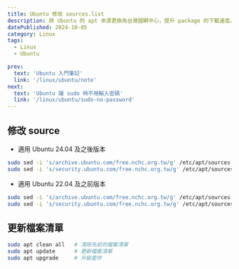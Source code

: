 ```yaml
---
title: Ubuntu 修改 sources.list
description: 將 Ubuntu 的 apt 來源更換為台灣國網中心，提升 package 的下載速度。
datePublished: 2024-10-05
category: Linux
tags:
  - Linux
  - Ubuntu

prev:
  text: 'Ubuntu 入門筆記'
  link: '/linux/ubuntu/note'
next:
  text: 'Ubuntu 讓 sudo 時不用輸入密碼'
  link: '/linux/ubuntu/sudo-no-password'
---
```


## 修改 source

- 適用 Ubuntu 24.04 及之後版本

```bash
sudo sed -i 's/archive.ubuntu.com/free.nchc.org.tw/g' /etc/apt/sources.list.d/ubuntu.sources
sudo sed -i 's/security.ubuntu.com/free.nchc.org.tw/g' /etc/apt/sources.list.d/ubuntu.sources
```

- 適用 Ubuntu 22.04 及之前版本

```bash
sudo sed -i 's/archive.ubuntu.com/free.nchc.org.tw/g' /etc/apt/sources.list
sudo sed -i 's/security.ubuntu.com/free.nchc.org.tw/g' /etc/apt/sources.list
```

## 更新檔案清單

```bash
sudo apt clean all   # 清除先前的檔案清單
sudo apt update      # 更新檔案清單
sudo apt upgrade     # 升級套件
```
